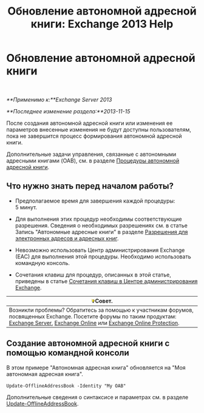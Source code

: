 ﻿---
title: 'Обновление автономной адресной книги: Exchange 2013 Help'
TOCTitle: Обновление автономной адресной книги
ms:assetid: 448a207e-41b4-4cef-9fe9-a68b81e2ec4e
ms:mtpsurl: https://technet.microsoft.com/ru-ru/library/Aa997684(v=EXCHG.150)
ms:contentKeyID: 50487958
ms.date: 04/30/2018
mtps_version: v=EXCHG.150
ms.translationtype: HT
---

# Обновление автономной адресной книги

 

_**Применимо к:**Exchange Server 2013_

_**Последнее изменение раздела:**2013-11-15_

После создания автономной адресной книги или изменения ее параметров внесенные изменения не будут доступны пользователям, пока не завершится процесс формирования автономной адресной книги.

Дополнительные задачи управления, связанные с автономными адресными книгами (OAB), см. в разделе [Процедуры автономной адресной книги](offline-address-book-procedures-exchange-2013-help.md).

## Что нужно знать перед началом работы?

  - Предполагаемое время для завершения каждой процедуры: 5 минут.

  - Для выполнения этих процедур необходимы соответствующие разрешения. Сведения о необходимых разрешениях см. в статье Запись "Автономные адресные книги" в разделе [Разрешения для электронных адресов и адресных книг](email-address-and-address-book-permissions-exchange-2013-help.md).

  - Невозможно использовать Центр администрирования Exchange (EAC) для выполнения этой процедуры. Необходимо использовать командную консоль.

  - Сочетания клавиш для процедур, описанных в этой статье, приведены в статье [Сочетания клавиш в Центре администрирования Exchange](keyboard-shortcuts-in-the-exchange-admin-center-exchange-online-protection-help.md).

<table>
<thead>
<tr class="header">
<th><img src="images/Bb124558.tip(EXCHG.150).gif" title="Совет" alt="Совет" />Совет.</th>
</tr>
</thead>
<tbody>
<tr class="odd">
<td>Возникли проблемы? Обратитесь за помощью к участникам форумов, посвященных Exchange. Посетите форумы по таким продуктам: <a href="https://go.microsoft.com/fwlink/p/?linkid=60612">Exchange Server</a>, <a href="https://go.microsoft.com/fwlink/p/?linkid=267542">Exchange Online</a> или <a href="https://go.microsoft.com/fwlink/p/?linkid=285351">Exchange Online Protection</a>.</td>
</tr>
</tbody>
</table>


## Создание автономной адресной книги с помощью командной консоли

В этом примере "Автономная адресная книга" обновляется на "Моя автономная адресная книга".

    Update-OfflineAddressBook -Identity "My OAB"

Дополнительные сведения о синтаксисе и параметрах см. в разделе [Update-OfflineAddressBook](https://technet.microsoft.com/ru-ru/library/aa995979\(v=exchg.150\)).

